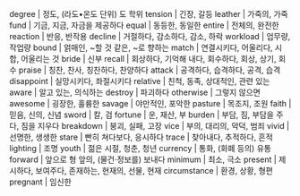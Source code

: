 degree		| 정도, (라도•온도 단위) 도 학위
tension		| 긴장, 갈등
leather		| 가죽의, 가죽
fund		| 기금, 지금, 자금을 제공하다
equal		| 동등한, 동일한
entire		| 전체의, 완전한
reaction	| 반응, 반작용
decline		| 거절하다, 감소하다, 감소, 하락
workload	| 업무량, 작업량
bound		| 얽매인, ~할 것 같은, ~로 향하는
match		| 연결시키다, 어울리다, 시합, 어울리는 것
bride		| 신부
recall		| 회상하다, 기억해 내다, 회수하다, 회상, 상기, 회수
praise		| 칭찬, 찬사, 칭찬하다, 찬양하다
attack		| 공격하다, 습격하다, 공격, 습격
disappoint	| 실망시키다, 좌절시키다
relative	| 친척, 동족, 상대적인, 관련 있는
aware		| 알고 있는, 의식하는
destroy		| 파괴하다
otherwise	| 그렇지 않으면
awesome		| 굉장한, 훌륭한
savage		| 야만적인, 포악한
pasture		| 목조지, 조원
faith		| 믿음, 신의, 신념
sword		| 칼, 검
fortune		| 운, 재산, 부
burden		| 부담, 짐, 부담을 주다, 짐을 지우다
breakdown	| 붕괴, 실패, 고장
vice		| 부의, 대리의, 악덕, 범죄
vivid		| 선명한, 생생한
stare		| 빤히 쳐다보다, 응시하다
trace		| 찾아내다, 추적하다, 흔적
lighting	| 조명
youth		| 젊은 시절, 청춘, 청년
currency	| 통화, (화폐 등의) 유통
forward		| 앞으로 형 앞의, (물건·정보를) 보내다
minimum		| 최소, 극소
present		| 제시하다, 보여주다, 존재하는, 현재의, 선물, 현재
circumstance	| 환경, 상황, 형편
pregnant	| 임신한
